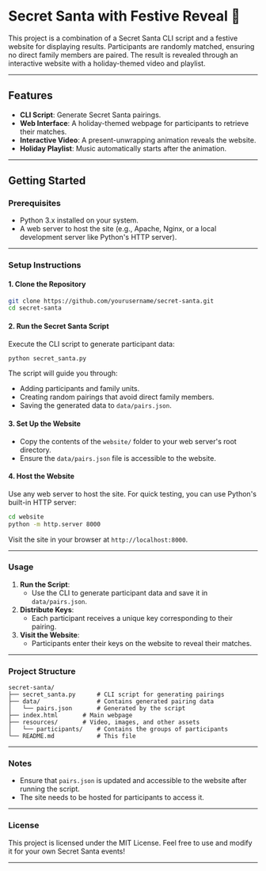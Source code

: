 # Secret Santa with Festive Reveal 🎅

This project is a combination of a Secret Santa CLI script and a festive website for displaying results. Participants are randomly matched, ensuring no direct family members are paired. The result is revealed through an interactive website with a holiday-themed video and playlist.

---

## Features
- **CLI Script**: Generate Secret Santa pairings.
- **Web Interface**: A holiday-themed webpage for participants to retrieve their matches.
- **Interactive Video**: A present-unwrapping animation reveals the website.
- **Holiday Playlist**: Music automatically starts after the animation.

---

## Getting Started

### Prerequisites
- Python 3.x installed on your system.
- A web server to host the site (e.g., Apache, Nginx, or a local development server like Python's HTTP server).

---

### Setup Instructions

#### 1. Clone the Repository
```bash
git clone https://github.com/yourusername/secret-santa.git
cd secret-santa
```

#### 2. Run the Secret Santa Script
Execute the CLI script to generate participant data:

```bash
python secret_santa.py
```

The script will guide you through:
- Adding participants and family units.
- Creating random pairings that avoid direct family members.
- Saving the generated data to `data/pairs.json`.

#### 3. Set Up the Website
- Copy the contents of the `website/` folder to your web server's root directory.
- Ensure the `data/pairs.json` file is accessible to the website.

#### 4. Host the Website
Use any web server to host the site. For quick testing, you can use Python's built-in HTTP server:
```bash
cd website
python -m http.server 8000
```
Visit the site in your browser at `http://localhost:8000`.

---

### Usage
1. **Run the Script**:
   - Use the CLI to generate participant data and save it in `data/pairs.json`.
2. **Distribute Keys**:
   - Each participant receives a unique key corresponding to their pairing.
3. **Visit the Website**:
   - Participants enter their keys on the website to reveal their matches.

---

### Project Structure
```
secret-santa/
├── secret_santa.py      # CLI script for generating pairings
├── data/                # Contains generated pairing data
│   └── pairs.json       # Generated by the script
├── index.html       # Main webpage
├── resources/       # Video, images, and other assets
│   └── participants/    # Contains the groups of participants
└── README.md            # This file
```

---

### Notes
- Ensure that `pairs.json` is updated and accessible to the website after running the script.
- The site needs to be hosted for participants to access it.

---

### License
This project is licensed under the MIT License. Feel free to use and modify it for your own Secret Santa events!

---
